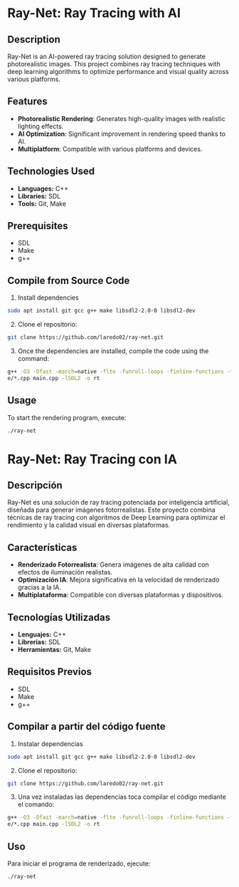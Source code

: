 
# Ray-Net: Ray Tracing with AI

## Description

Ray-Net is an AI-powered ray tracing solution designed to generate photorealistic images. This project combines ray tracing techniques with deep learning algorithms to optimize performance and visual quality across various platforms.

## Features

- **Photorealistic Rendering**: Generates high-quality images with realistic lighting effects.
- **AI Optimization**: Significant improvement in rendering speed thanks to AI.
- **Multiplatform**: Compatible with various platforms and devices.

## Technologies Used

- **Languages:** C++
- **Libraries:** SDL
- **Tools:** Git, Make

## Prerequisites

- SDL
- Make
- g++

## Compile from Source Code

1. Install dependencies

```bash
sudo apt install git gcc g++ make libsdl2-2.0-0 libsdl2-dev
```
2. Clone el repositorio:

```bash
git clone https://github.com/laredo02/ray-net.git
```

3. Once the dependencies are installed, compile the code using the command:

```bash
g++ -O3 -Ofast -march=native -flto -funroll-loops -finline-functions -fomit-frame-pointer -ffast-math -I include includ
e/*.cpp main.cpp -lSDL2 -o rt
```

## Usage

To start the rendering program, execute:

```bash
./ray-net
```


# Ray-Net: Ray Tracing con IA

## Descripción

Ray-Net es una solución de ray tracing potenciada por inteligencia artificial, diseñada para generar imágenes fotorrealistas. Este proyecto combina técnicas de ray tracing con algoritmos de Deep Learning para optimizar el rendimiento y la calidad visual en diversas plataformas.

## Características

- **Renderizado Fotorrealista**: Genera imágenes de alta calidad con efectos de iluminación realistas.
- **Optimización IA**: Mejora significativa en la velocidad de renderizado gracias a la IA.
- **Multiplataforma**: Compatible con diversas plataformas y dispositivos.

## Tecnologías Utilizadas

- **Lenguajes:** C++
- **Librerías:** SDL
- **Herramientas:** Git, Make

## Requisitos Previos

- SDL
- Make
- g++

## Compilar a partir del código fuente

1. Instalar dependencias

```bash
sudo apt install git gcc g++ make libsdl2-2.0-0 libsdl2-dev
```

2. Clone el repositorio:

```bash
git clone https://github.com/laredo02/ray-net.git
```

3. Una vez instaladas las dependencias toca compilar el código mediante el comando:

```bash
g++ -O3 -Ofast -march=native -flto -funroll-loops -finline-functions -fomit-frame-pointer -ffast-math -I include includ
e/*.cpp main.cpp -lSDL2 -o rt
```

## Uso

Para iniciar el programa de renderizado, ejecute:

```bash
./ray-net
```
